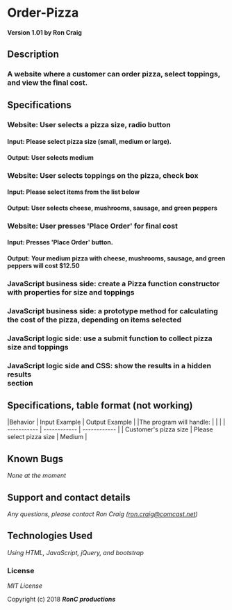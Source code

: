 # Order-Pizza

#### Version 1.01 by Ron Craig

## Description
### A website where a customer can order pizza, select toppings, and view the final cost.

## Specifications

### Website: User selects a pizza size, radio button
#### Input: Please select pizza size (small, medium or large).
#### Output: User selects medium

### Website: User selects toppings on the pizza, check box
#### Input: Please select items from the list below
#### Output: User selects cheese, mushrooms, sausage, and green peppers

### Website: User presses 'Place Order' for final cost
#### Input: Presses 'Place Order' button.
#### Output: Your medium pizza with cheese, mushrooms, sausage, and green peppers will cost $12.50

### JavaScript business side: create a Pizza function constructor with properties for size and toppings

### JavaScript business side: a prototype method for calculating the cost of the pizza, depending on items selected

### JavaScript logic side: use a submit function to collect pizza size and toppings

### JavaScript logic side and CSS: show the results in a hidden results <div> section

## Specifications, table format (not working)

|Behavior                     | Input Example                  | Output Example |
|The program will handle:     |                                |                |
| -----------                 | ------------                   | ------------   |
| Customer's pizza size       |  Please select pizza size      | Medium         |

## Known Bugs
_None at the moment_

## Support and contact details

_Any questions, please contact Ron Craig (ron.craig@comcast.net)_

## Technologies Used

_Using HTML, JavaScript, jQuery, and bootstrap_

### License

*MIT License*

Copyright (c) 2018 **_RonC productions_**
